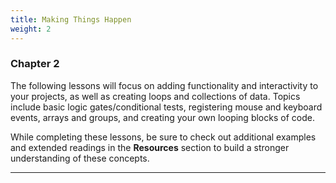 ```yaml
---
title: Making Things Happen
weight: 2
---
```

### Chapter 2

The following lessons will focus on adding functionality and interactivity to your projects, as well as creating loops and collections of data. Topics include basic logic gates/conditional tests, registering mouse and keyboard events, arrays and groups, and creating your own looping blocks of code.

While completing these lessons, be sure to check out additional examples and extended readings in the **Resources** section to build a stronger understanding of these concepts.

---